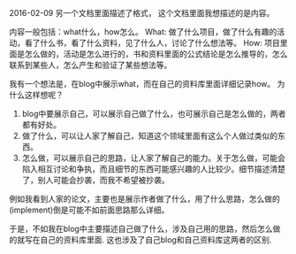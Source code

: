
2016-02-09
另一个文档里面描述了格式，
这个文档里面我想描述的是内容。

内容一般包括：what什么，how怎么。
What: 做了什么项目，做了什么有趣的活动，看了什么书，看了什么资料，见了什么人，讨论了什么想法等。
How: 项目里面是怎么做的，活动是怎么进行的，书和资料里面的公式结论是怎么推导的，怎么联系到某些人，怎么产生和验证了某些想法等。

我有一个想法是，在blog中展示what，而在自己的资料库里面详细记录how。
为什么这样想呢？
1. blog中要展示自己，可以展示自己做了什么，也可展示自己是怎么做的，两者都有好处。
2. 做了什么，可以让人家了解自己，知道这个领域里面有这么个人做过类似的东西。
3. 怎么做，可以展示自己的思路，让人家了解自己的能力。关于怎么做，可能会陷入相互讨论和争执，而且细节的东西可能感兴趣的人比较少。细节描述清楚了，别人可能会抄袭，而我不希望被抄袭。

例如我看到人家的论文，主要也是展示作者做了什么，用了什么思路，怎么做的(implement)倒是可能不如前面思路那么详细。

于是，不如我在blog中主要描述自己做了什么，涉及自己用的思路，然后怎么做的就写在自己的资料库里面. 这也涉及了自己blog和自己资料库这两者的区别.

